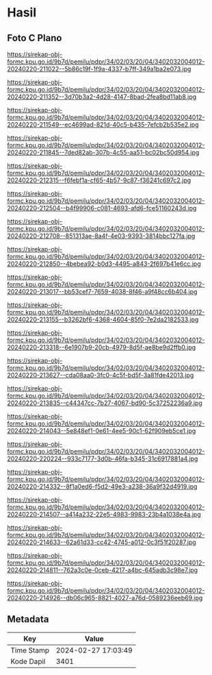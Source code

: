 # Hasil

## Foto C Plano

https://sirekap-obj-formc.kpu.go.id/9b7d/pemilu/pdpr/34/02/03/20/04/3402032004012-20240220-211022--5b86c19f-1f9a-4337-b7ff-349a1ba2e073.jpg

https://sirekap-obj-formc.kpu.go.id/9b7d/pemilu/pdpr/34/02/03/20/04/3402032004012-20240220-211352--3d70b3a2-4d28-4147-8bad-2fea8bd11ab8.jpg

https://sirekap-obj-formc.kpu.go.id/9b7d/pemilu/pdpr/34/02/03/20/04/3402032004012-20240220-211549--ec4699ad-821d-40c5-b435-7efcb2b535e2.jpg

https://sirekap-obj-formc.kpu.go.id/9b7d/pemilu/pdpr/34/02/03/20/04/3402032004012-20240220-211845--7ded82ab-307b-4c55-aa51-bc02bc50d954.jpg

https://sirekap-obj-formc.kpu.go.id/9b7d/pemilu/pdpr/34/02/03/20/04/3402032004012-20240220-212315--f6febf1a-cf65-4b57-9c87-f36241c697c2.jpg

https://sirekap-obj-formc.kpu.go.id/9b7d/pemilu/pdpr/34/02/03/20/04/3402032004012-20240220-212504--b4f99906-c081-4693-afd6-fce51160243d.jpg

https://sirekap-obj-formc.kpu.go.id/9b7d/pemilu/pdpr/34/02/03/20/04/3402032004012-20240220-212708--851313ae-8a4f-4e03-9393-3814bbc127fa.jpg

https://sirekap-obj-formc.kpu.go.id/9b7d/pemilu/pdpr/34/02/03/20/04/3402032004012-20240220-212850--4bebea92-b0d3-4495-a843-2f697b41e6cc.jpg

https://sirekap-obj-formc.kpu.go.id/9b7d/pemilu/pdpr/34/02/03/20/04/3402032004012-20240220-213017--bb53cef7-7659-4038-8f46-a9f48cc6b404.jpg

https://sirekap-obj-formc.kpu.go.id/9b7d/pemilu/pdpr/34/02/03/20/04/3402032004012-20240220-213155--b3262bf6-4368-4604-85f0-7e2da2182533.jpg

https://sirekap-obj-formc.kpu.go.id/9b7d/pemilu/pdpr/34/02/03/20/04/3402032004012-20240220-213318--6e1907b9-20cb-4979-8d5f-ae8be9d2ffb0.jpg

https://sirekap-obj-formc.kpu.go.id/9b7d/pemilu/pdpr/34/02/03/20/04/3402032004012-20240220-213627--cda08aa0-3fc0-4c5f-bd5f-3a81fde42013.jpg

https://sirekap-obj-formc.kpu.go.id/9b7d/pemilu/pdpr/34/02/03/20/04/3402032004012-20240220-213835--c44347cc-7b27-4067-bd90-5c37252236a9.jpg

https://sirekap-obj-formc.kpu.go.id/9b7d/pemilu/pdpr/34/02/03/20/04/3402032004012-20240220-214043--5e848ef1-0e61-4ee5-90c1-62f909eb5ce1.jpg

https://sirekap-obj-formc.kpu.go.id/9b7d/pemilu/pdpr/34/02/03/20/04/3402032004012-20240220-220224--933c7177-3d0b-46fa-b345-31c6917881a4.jpg

https://sirekap-obj-formc.kpu.go.id/9b7d/pemilu/pdpr/34/02/03/20/04/3402032004012-20240220-214332--8f1a0ed6-f5d2-49e3-a238-36a9f32d4919.jpg

https://sirekap-obj-formc.kpu.go.id/9b7d/pemilu/pdpr/34/02/03/20/04/3402032004012-20240220-214507--a414a232-22e5-4983-9983-23b4a1038e4a.jpg

https://sirekap-obj-formc.kpu.go.id/9b7d/pemilu/pdpr/34/02/03/20/04/3402032004012-20240220-214633--62a61d33-cc42-4745-a012-0c3f51f20287.jpg

https://sirekap-obj-formc.kpu.go.id/9b7d/pemilu/pdpr/34/02/03/20/04/3402032004012-20240220-214811--762a3c0e-0ceb-4217-a4bc-645adb3c98e7.jpg

https://sirekap-obj-formc.kpu.go.id/9b7d/pemilu/pdpr/34/02/03/20/04/3402032004012-20240220-214926--db06c965-8821-4027-a76d-0589236eeb69.jpg


## Metadata

| Key        | Value               |
| ---------- | ------------------- |
| Time Stamp | 2024-02-27 17:03:49 |
| Kode Dapil | 3401                |



